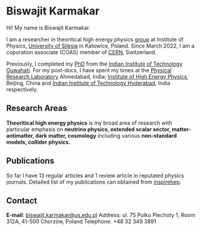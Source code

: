 # Biswajit Karmakar

Hi! My name is Biswajit Karmakar.   

I am  a researcher in theoritical high energy physics  [group](https://czastki.us.edu.pl/) at Institute of  Physics, [University of Silesia](https://us.edu.pl/) in Katowice,  Poland. Since March 2022, I am a coporation associate (COAS) member of  [CERN](https://www.home.cern/), Switzerland. 

Previously, I completed my [PhD](http://gyan.iitg.ernet.in/handle/123456789/917) from the [Indian Institute of Technology  Guwahati](https://www.iitg.ac.in/). For my post-docs, I have spent my times at the [Physical Research Laboratory](https://www.prl.res.in/prl-eng/)  Ahmedabad, India; [Institute of High Energy Physics](http://english.ihep.cas.cn/), Beijing, China and  [Indian Institute of Technology Hyderabad](https://iith.ac.in/), India respectively.  

## Research Areas

**Theoritical high energy physics** is my broad area of research with particular emphasis on **neutrino physics, extended scalar sector, matter-antimatter, dark matter, cosmology** including various **non-standard models, collider physics.** 




## Publications 
So far I have 13 regular articles and 1  review article  in reputated physics journals.  Detailed list of my publications can obtained from [inspirehep](https://inspirehep.net/authors/1503342). 

## Contact 
**E-mail**: biswajit.karmakar@us.edu.pl
Address: ul. 75  Pulku Piechoty  1, Room 312A, 41-500 Chorzów, Poland
Telephone: +48 32 349 3891 

 

